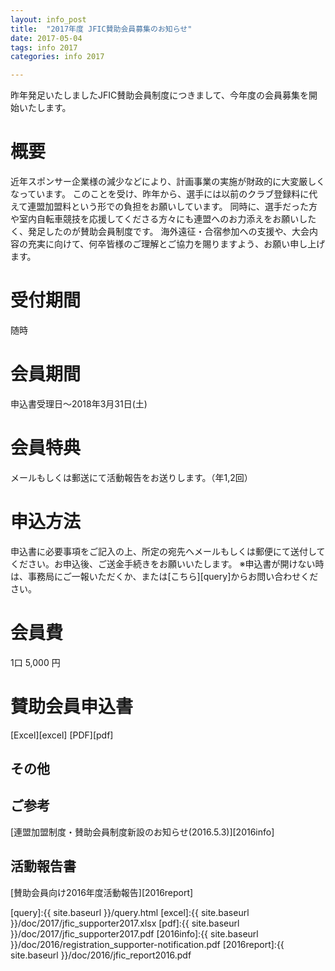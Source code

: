 ```yaml
---
layout: info_post
title:  "2017年度 JFIC賛助会員募集のお知らせ"
date: 2017-05-04
tags: info 2017
categories: info 2017

---
```


昨年発足いたしましたJFIC賛助会員制度につきまして、今年度の会員募集を開始いたします。

# 概要

近年スポンサー企業様の減少などにより、計画事業の実施が財政的に大変厳しくなっています。
このことを受け、昨年から、選手には以前のクラブ登録料に代えて連盟加盟料という形での負担をお願いしています。
同時に、選手だった方や室内自転車競技を応援してくださる方々にも連盟へのお力添えをお願いしたく、発足したのが賛助会員制度です。
海外遠征・合宿参加への支援や、大会内容の充実に向けて、何卒皆様のご理解とご協力を賜りますよう、お願い申し上げます。

# 受付期間
随時

# 会員期間
申込書受理日〜2018年3月31日(土)

# 会員特典
メールもしくは郵送にて活動報告をお送りします。（年1,2回）

# 申込方法

申込書に必要事項をご記入の上、所定の宛先へメールもしくは郵便にて送付してください。お申込後、ご送金手続きをお願いいたします。
※申込書が開けない時は、事務局にご一報いただくか、または[こちら][query]からお問い合わせください。

# 会員費
1口 5,000 円

# 賛助会員申込書
[Excel][excel] [PDF][pdf]

## その他

## ご参考
[連盟加盟制度・賛助会員制度新設のお知らせ(2016.5.3)][2016info]

## 活動報告書
[賛助会員向け2016年度活動報告][2016report]


[query]:{{ site.baseurl }}/query.html
[excel]:{{ site.baseurl }}/doc/2017/jfic_supporter2017.xlsx
[pdf]:{{ site.baseurl }}/doc/2017/jfic_supporter2017.pdf
[2016info]:{{ site.baseurl }}/doc/2016/registration_supporter-notification.pdf
[2016report]:{{ site.baseurl }}/doc/2016/jfic_report2016.pdf
